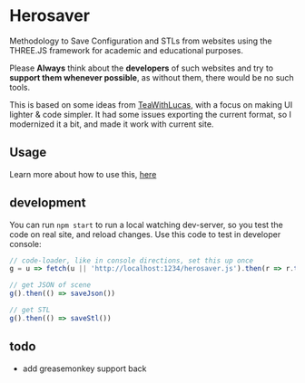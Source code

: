 # Herosaver

Methodology to Save Configuration and STLs from websites using the THREE.JS framework for academic and educational purposes.

Please **Always** think about the **developers** of such websites and try to **support them whenever possible**, as without them, there would be no such tools.

This is based on some ideas from [TeaWithLucas](https://github.com/TeaWithLucas), with a focus on making UI lighter & code simpler. It had some issues exporting the current format, so I modernized it a bit, and made it work with current site.

## Usage

Learn more about how to use this, [here](https://notnullgames.github.io/Herosaver/)

## development

You can run `npm start` to run a local watching dev-server, so you test the code on real site, and reload changes. Use this code to test in developer console:

```js
// code-loader, like in console directions, set this up once
g = u => fetch(u || 'http://localhost:1234/herosaver.js').then(r => r.text()).then(eval)

// get JSON of scene
g().then(() => saveJson())

// get STL
g().then(() => saveStl())
```

## todo

- add greasemonkey support back